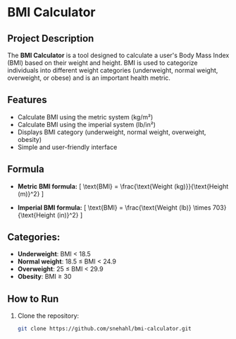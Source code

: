 # BMI Calculator

## Project Description
The **BMI Calculator** is a tool designed to calculate a user's Body Mass Index (BMI) based on their weight and height. BMI is used to categorize individuals into different weight categories (underweight, normal weight, overweight, or obese) and is an important health metric.

## Features
- Calculate BMI using the metric system (kg/m²)
- Calculate BMI using the imperial system (lb/in²)
- Displays BMI category (underweight, normal weight, overweight, obesity)
- Simple and user-friendly interface

## Formula
- **Metric BMI formula:**
  \[
  \text{BMI} = \frac{\text{Weight (kg)}}{\text{Height (m)}^2}
  \]
  
- **Imperial BMI formula:**
  \[
  \text{BMI} = \frac{\text{Weight (lb)} \times 703}{\text{Height (in)}^2}
  \]

## Categories:
- **Underweight**: BMI < 18.5
- **Normal weight**: 18.5 ≤ BMI < 24.9
- **Overweight**: 25 ≤ BMI < 29.9
- **Obesity**: BMI ≥ 30

## How to Run
1. Clone the repository:
   ```bash
   git clone https://github.com/snehahl/bmi-calculator.git

